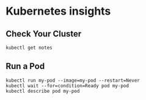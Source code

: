 Kubernetes insights
===================

Check Your Cluster
-----------------

```kubectl get notes```

Run a Pod
---------

```
kubectl run my-pod --image=my-pod --restart=Never
kubectl wait --for=condition=Ready pod my-pod
kubectl describe pod my-pod

```
